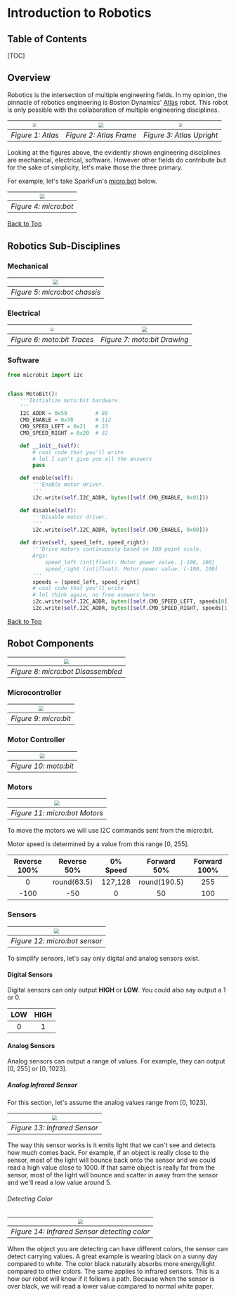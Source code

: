 # Introduction to Robotics

## Table of Contents

[TOC]

## Overview

Robotics is the intersection of multiple engineering fields. In my opinion, the pinnacle of robotics engineering is Boston Dynamics' [Atlas](https://www.bostondynamics.com/atlas) robot. This robot is only possible with the collaboration of multiple engineering disciplines.

| <img src="media/atlas.png" style="zoom: 50%;"> | <img src="media/atlas-frame.png" style="zoom: 70%;"> | <img src="media/atlas-arms.png" style="zoom: 50%;"> |
| :--------------------------------------------: | :--------------------------------------------------: | :-------------------------------------------------: |
|               *Figure 1: Atlas*                |               *Figure 2: Atlas Frame*                |              *Figure 3: Atlas Upright*              |

Looking at the figures above, the evidently shown engineering disciplines are mechanical, electrical, software. However other fields do contribute but for the sake of simplicity, let's make those the three primary.

For example, let's take SparkFun's [micro:bot](https://www.sparkfun.com/products/16275) below.

| <img src="media/microbot-with-bit.jpg" style="zoom: 70%;"> |
| :--------------------------------------------------------: |
|                   *Figure 4: micro:bot*                    |

[Back to Top](#introduction-to-robotics)

## Robotics Sub-Disciplines

### Mechanical

| <img src="media/chassis.jpg" style="zoom: 70%;"> |
| :----------------------------------------------: |
|          *Figure 5: micro:bot chassis*           |

### Electrical

| <img src="media/all-traces.png" style="zoom: 50%;"> | <img src="media/motobit-dwg.png" style="zoom: 70%;"> |
| :-------------------------------------------------: | :--------------------------------------------------: |
|             *Figure 6: moto:bit Traces*             |             *Figure 7: moto:bit Drawing*             |

### Software

```python
from microbit import i2c


class MotoBit():
    '''Initialize moto:bit hardware.
    '''
    I2C_ADDR = 0x59         # 89
    CMD_ENABLE = 0x70       # 112
    CMD_SPEED_LEFT = 0x21   # 33
    CMD_SPEED_RIGHT = 0x20  # 32

    def __init__(self):
      	# cool code that you'll write
        # lol I can't give you all the answers
        pass

    def enable(self):
        '''Enable motor driver.
        '''
        i2c.write(self.I2C_ADDR, bytes([self.CMD_ENABLE, 0x01]))

    def disable(self):
        '''Disable motor driver.
        '''
        i2c.write(self.I2C_ADDR, bytes([self.CMD_ENABLE, 0x00]))

    def drive(self, speed_left, speed_right):
        '''Drive motors continuously based on 100 point scale.
        Args:
            speed_left (int|float): Motor power value. [-100, 100]
            speed_right (int|float): Motor power value. [-100, 100]
        '''
        speeds = [speed_left, speed_right]
        # cool code that you'll write
        # lol think again, no free answers here
        i2c.write(self.I2C_ADDR, bytes([self.CMD_SPEED_LEFT, speeds[0]]))
        i2c.write(self.I2C_ADDR, bytes([self.CMD_SPEED_RIGHT, speeds[1]]))
```

[Back to Top](#introduction-to-robotics)

## Robot Components

| <img src="media/microbot-disassembled.jpg" style="zoom: 70%;"> |
| :------------------------------------------------------------: |
|               *Figure 8: micro:bot Disassembled*               |

### Microcontroller

| <img src="media/microbit.jpg" style="zoom: 70%;"> |
| :-----------------------------------------------: |
|               *Figure 9: micro:bit*               |

### Motor Controller

| <img src="media/motobit.jpg" style="zoom: 70%;"> |
| :----------------------------------------------: |
|              *Figure 10: moto:bit*               |

### Motors

| <img src="media/motors.jpg" style="zoom: 70%;"> |
| :---------------------------------------------: |
|          *Figure 11: micro:bot Motors*          |

To move the motors we will use I2C commands sent from the micro:bit.

Motor speed is determined by a value from this range [0, 255].

| Reverse 100% | Reverse 50% | 0% Speed | Forward 50%  | Forward 100% |
| :----------: | :---------: | :------: | :----------: | :----------: |
|      0       | round(63.5) | 127,128  | round(190.5) |     255      |
|     -100     |     -50     |    0     |      50      |     100      |

### Sensors

| <img src="media/sensor.jpg" style="zoom: 70%;"> |
| :---------------------------------------------: |
|          *Figure 12: micro:bot sensor*          |

To simplify sensors, let's say only digital and analog sensors exist.

#### Digital Sensors

Digital sensors can only output **HIGH** or **LOW**. You could also say output a 1 or 0.

|  LOW  | HIGH  |
| :---: | :---: |
|   0   |   1   |

#### Analog Sensors

Analog sensors can output a range of values. For example, they can output [0, 255] or [0, 1023].

##### Analog Infrared Sensor

For this section, let's assume the analog values range from [0, 1023].

| <img src="media/infrared-1.png" style="zoom: 70%;"> |
| :-------------------------------------------------: |
|            *Figure 13: Infrared Sensor*             |

The way this sensor works is it emits light that we can't see and detects how much comes back. For example, if an object is really close to the sensor, most of the light will bounce back onto the sensor and we could read a high value close to 1000. If that same object is really far from the sensor, most of the light will bounce and scatter in away from the sensor and we'll read a low value around 5.

###### Detecting Color

| <img src="media/infrared-color.jpg" style="zoom: 70%;"> |
| :-----------------------------------------------------: |
|      *Figure 14: Infrared Sensor detecting color*       |

When the object you are detecting can have different colors, the sensor can detect carrying values. A great example is wearing black on a sunny day compared to white. The color black naturally absorbs more energy/light compared to other colors. The same applies to infrared sensors. This is a how our robot will know if it follows a path. Because when the sensor is over black, we will read a lower value compared to normal white paper.